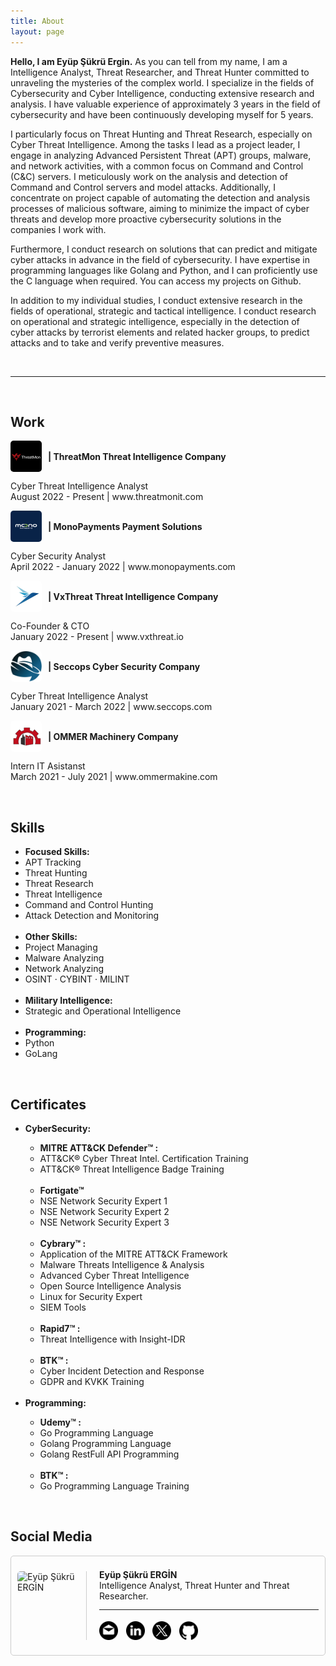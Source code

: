 ```yaml
---
title: About
layout: page
---
```


<b>Hello, I am Eyüp Şükrü Ergin.</b> As you can tell from my name, I am a Intelligence Analyst, Threat Researcher, and Threat Hunter committed to unraveling the mysteries of the complex world. I specialize in the fields of Cybersecurity and Cyber Intelligence, conducting extensive research and analysis. I have valuable experience of approximately 3 years in the field of cybersecurity and have been continuously developing myself for 5 years.

I particularly focus on Threat Hunting and Threat Research, especially on Cyber ​​Threat Intelligence. Among the tasks I lead as a project leader, I engage in analyzing Advanced Persistent Threat (APT) groups, malware, and network activities, with a common focus on Command and Control (C&C) servers. I meticulously work on the analysis and detection of Command and Control servers and model attacks. Additionally, I concentrate on project capable of automating the detection and analysis processes of malicious software, aiming to minimize the impact of cyber threats and develop more proactive cybersecurity solutions in the companies I work with.

Furthermore, I conduct research on solutions that can predict and mitigate cyber attacks in advance in the field of cybersecurity. I have expertise in programming languages like Golang and Python, and I can proficiently use the C language when required. You can access my projects on Github.

In addition to my individual studies, I conduct extensive research in the fields of operational, strategic and tactical intelligence. I conduct research on operational and strategic intelligence, especially in the detection of cyber attacks by terrorist elements and related hacker groups, to predict attacks and to take and verify preventive measures.

<br>
<hr><br>



<h2>Work</h2>
<p style="display: flex; align-items: center; ">
  <img src="/brands/threatmon.png" style="width: 50px; height: 50px; border-radius: 5px;">
  <span style="margin-left: 10px;">
    <b>| ThreatMon Threat Intelligence Company</b><br> 
  </span>
  <span>
  <p>Cyber Threat Intelligence Analyst<br>August 2022 - Present | www.threatmonit.com</p>
  </span>
</p>
<p style="display: flex; align-items: center;">
  <img src="/brands/monopayments.jpg" style="width: 50px; height: 50px; border-radius: 5px;">
  <span style="margin-left: 10px;">
    <b>| MonoPayments Payment Solutions</b><br> 
  </span>
  <span>
  <p>Cyber Security Analyst<br>April 2022 - January 2022 |  www.monopayments.com</p>
  </span>
</p>
<p style="display: flex; align-items: center;">
  <img src="/brands/vxthreat.jpg" style="width: 50px; height: 50px; border-radius: 5px;">
  <span style="margin-left: 10px;">
    <b>| VxThreat Threat Intelligence Company</b><br> 
  </span>
  <span>
  <p>Co-Founder & CTO <br>January 2022 - Present |  www.vxthreat.io </p>
  </span>
</p>
<p style="display: flex; align-items: center;">
  <img src="/brands/seccops.png" style="width: 50px; height: 50px; border-radius: 5px;">
  <span style="margin-left: 10px;">
    <b>| Seccops Cyber Security Company</b><br> 
  </span>
  <span>
  <p>Cyber Threat Intelligence Analyst<br>January 2021 - March 2022 |  www.seccops.com </p>
  </span>
</p>
<p style="display: flex; align-items: center;">
  <img src="/brands/ommer.png" style="width: 50px; height: 50px; border-radius: 5px;">
  <span style="margin-left: 10px;">
    <b>| OMMER Machinery Company</b><br> 
  </span>
  <span>
  <p>Intern IT Asistanst<br>March 2021 - July 2021  | www.ommermakine.com</p>
  </span>
</p>
<br>

<h2>Skills</h2>

<ul class="skill-list">
	<li><strong>Focused Skills: </strong></li>
	<li>APT Tracking</li>
	<li>Threat Hunting</li>
	<li>Threat Research</li>
	<li>Threat Intelligence</li>
	<li>Command and Control Hunting</li>
	<li>Attack Detection and Monitoring</li>
	<br>
	<li><strong>Other Skills:</strong></li>
	<li>Project Managing</li>
	<li>Malware Analyzing</li>
	<li>Network Analyzing</li>
	<li>OSINT · CYBINT · MILINT</li>
	<br>
	<li><strong>Military Intelligence: </strong></li>
	<li>Strategic and Operational Intelligence</li>
	<br>
	<li><strong>Programming: </strong></li>
	<li>Python </li>
	<li>GoLang </li>

</ul>

<br>

<h2>Certificates</h2>
<ul class="skill-list">
	<li><strong> CyberSecurity: </strong></li>
  <ul class="skill-list">
		<li><strong>MITRE ATT&CK Defender™ : </strong></li>
		<li> ATT&CK® Cyber Threat Intel. Certification Training  </li>
    	<li> ATT&CK® Threat Intelligence Badge Training  </li>
		<br>
	  	<li><strong>Fortigate™</strong></li>
	  	<li>NSE Network Security Expert 1</li>
	  	<li>NSE Network Security Expert 2</li>
	  	<li>NSE Network Security Expert 3</li>
		<br>
		<li><strong>Cybrary™ : </strong></li>
		<li> Application of the MITRE ATT&CK Framework</li>
	 	<li> Malware Threats Intelligence & Analysis </li>
		<li> Advanced Cyber Threat Intelligence </li>
	  	<li> Open Source Intelligence Analysis </li>
		<li> Linux for Security Expert </li>
	  	<li> SIEM Tools  </li>
		<br>
		<li><strong>Rapid7™ : </strong></li>
		<li> Threat Intelligence with Insight-IDR </li>
		<br>
		<li><strong>BTK™ : </strong></li>
		<li>Cyber Incident Detection and Response</li>
		<li>GDPR and KVKK Training </li>
  </ul>
	<br>
  <li><strong> Programming: </strong></li>
	<ul class="skill-list">
	<li><strong>Udemy™ : </strong></li>
		<li>Go Programming Language</li>
		<li>Golang Programming Language</li>
		<li>Golang RestFull API Programming</li>
		<br>
		<li><strong>BTK™ : </strong></li>
		<li>Go Programming Language Training</li>
	</ul>
</ul>
<br>



<h2>Social Media</h2>
<div class="author-box" style="display: flex; align-items: center; padding: 10px; border: 1px solid #ccc; border-radius: 5px; ">
    <img href="https://www.google.com" src="https://avatars.githubusercontent.com/u/74828443?v=4" alt="Eyüp Şükrü ERGİN" style="border-radius: 5px; width: 110px; height: 110px;  margin-right: 10px;">
    <!-- Düz çizgi eklendi -->
    <hr style="height: 110px; border: none; border-left: 1px solid #ccc; margin-right: 10px;">
    <div class="author-info" style="display: flex; flex-direction: column;">
        <div style="display: flex; flex-direction: column; margin-left: 10px;">
            <span style="font-weight: bold;">Eyüp Şükrü ERGİN</span>
            <span>Intelligence Analyst, Threat Hunter and Threat Researcher.</span>
            <!-- Yan düz çizgi -->
            <hr style="margin-bottom: 8px; margin-top: 12.5px">
            <div style="display: flex; align-items: center; gap: 12.5px; margin-top: 10px;">
				<a target="_blank" href="mailto:ergindev@gmail.com"><img src="/icons/email.png" style="width:30px;height:30px"></a>
				<a target="_blank" href="https://www.linkedin.com/in/eyupergin"><img src="/icons/linkedin.png" style="width:30px;height:30px"></a>
				<a target="_blank" href="https://twitter.com/ErginDev"><img src="/icons/twitter.png" style="width:30px;height:30px"></a>
				<a target="_blank" href="https://github.com/EyupErgin"><img src="/icons/github.png" style="width:30px;height:30px"></a>
            </div>
        </div>
    </div>
</div>
